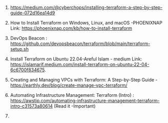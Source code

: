 
1. https://medium.com/@cyberchops/installing-terraform-a-step-by-step-guide-072d16ea14d9

2. How to Install Terraform on Windows, Linux, and macOS -PHOENIXNAP
     Link: https://phoenixnap.com/kb/how-to-install-terraform

3. DevOps Beacon : https://github.com/devopsbeacon/terraform/blob/main/terraform-setup.sh

4. Install Terraform on Ubuntu 22.04-Areful Islam - medium
    Link: https://islamarif.medium.com/install-terraform-on-ubuntu-22-04-6c6700f834675.
   
6. Creating and Managing VPCs with Terraform: A Step-by-Step Guide - https://earthly.dev/blog/create-manage-vpc-terraform/
7. Automating Infrastructure Management: Terraform (Intro) : https://awstip.com/automating-infrastructure-management-terraform-intro-c31573a80614  (Read it -Important)
9.  

